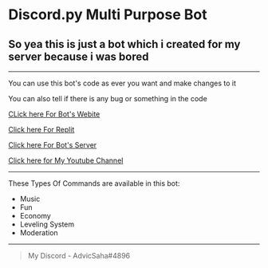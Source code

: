 # Discord.py Multi Purpose Bot
## So yea this is just a bot which i created for my server because i was bored

---

You can use this bot's code as ever you want and make changes to it

You can also tell if there is any bug or something in the code

[CLick here For Bot's Webite](https://a.advic.repl.co)

[Click here For Replit](https://replit.com)

[Click here For Bot's Server](https://a.advic.repl.co/invite)

[Click here for My Youtube Channel](https://www.youtube.com/channel/UCLz9R6SAQYRSA6uWRjN_PzQ)

---

These Types Of Commands are available in this bot:
* Music
* Fun
* Economy
* Leveling System
* Moderation

---

>My Discord - AdvicSaha#4896
